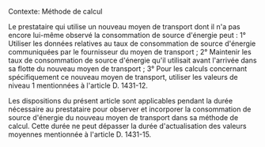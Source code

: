 Contexte: Méthode de calcul

Le prestataire qui utilise un nouveau moyen de transport dont il n'a pas encore lui-même observé la consommation de source d'énergie peut : 1° Utiliser les données relatives au taux de consommation de source d'énergie communiquées par le fournisseur du moyen de transport ; 2° Maintenir les taux de consommation de source d'énergie qu'il utilisait avant l'arrivée dans sa flotte du nouveau moyen de transport ; 3° Pour les calculs concernant spécifiquement ce nouveau moyen de transport, utiliser les valeurs de niveau 1 mentionnées à l'article D. 1431-12.

Les dispositions du présent article sont applicables pendant la durée nécessaire au prestataire pour observer et incorporer la consommation de source d'énergie du nouveau moyen de transport dans sa méthode de calcul. Cette durée ne peut dépasser la durée d'actualisation des valeurs moyennes mentionnée à l'article D. 1431-15.